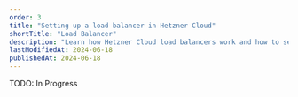 ```yaml
---
order: 3
title: "Setting up a load balancer in Hetzner Cloud"
shortTitle: "Load Balancer"
description: "Learn how Hetzner Cloud load balancers work and how to set it up for your server."
lastModifiedAt: 2024-06-18
publishedAt: 2024-06-18
---
```


TODO: In Progress

